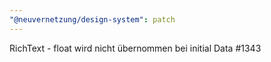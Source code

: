 ```yaml
---
"@neuvernetzung/design-system": patch
---
```


RichText - float wird nicht übernommen bei initial Data #1343
